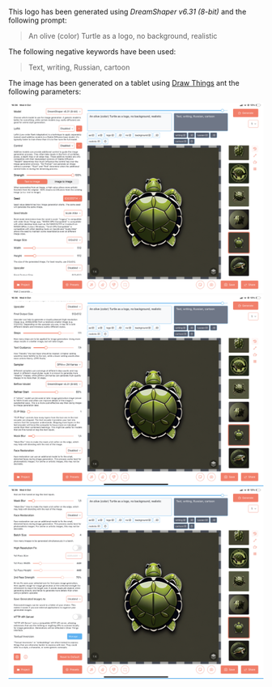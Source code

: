 This logo has been generated using _DreamShaper v6.31 (8-bit)_ and the following prompt:
> An olive (color) Turtle as a logo, no background, realistic

The following negative keywords have been used:
> Text, writing, Russian, cartoon

The image has been generated on a tablet using [Draw Things](https://drawthings.ai) ant the following parameters:

![Param1](DrawThingsParams/param1.PNG)
![Param2](DrawThingsParams/param2.PNG)
![Param3](DrawThingsParams/param3.PNG)